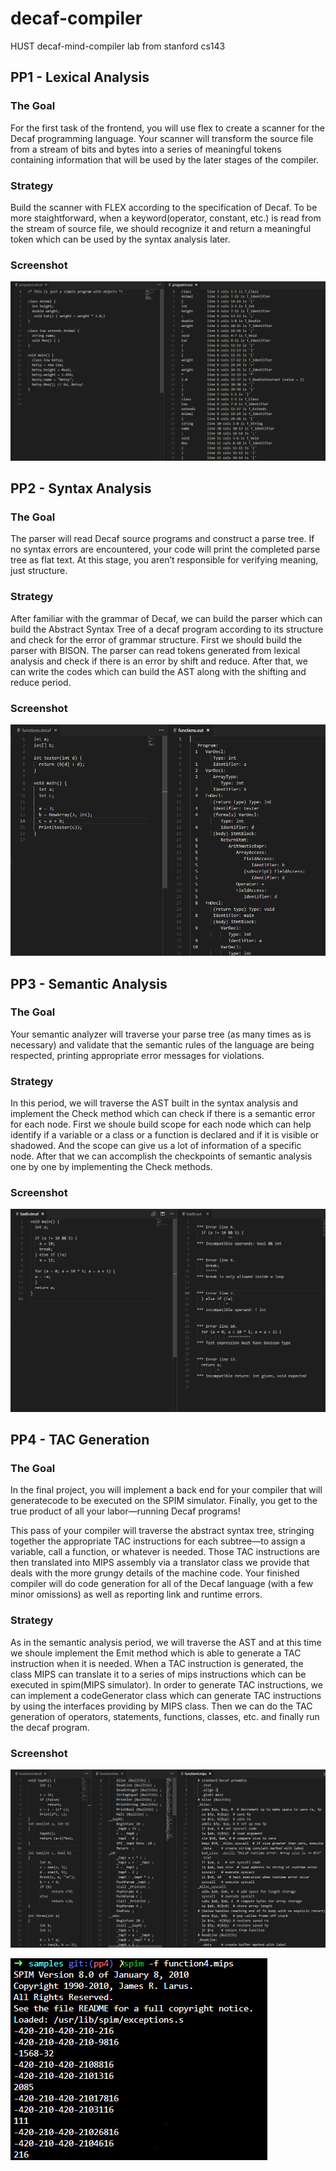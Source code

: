 # decaf-compiler
HUST decaf-mind-compiler lab from stanford cs143

## PP1 - Lexical Analysis

### The Goal

For the first task of the frontend, you will use flex to create a scanner for the Decaf programming language. Your scanner will transform the source file from a stream of bits and bytes into a series of meaningful tokens containing information that will be used by the later stages of the compiler.

### Strategy

Build the scanner with FLEX according to the specification of Decaf. To be more staightforward, when a keyword(operator, constant, etc.) is read from the stream of source file, we should recognize it and return a meaningful token which can be used by the syntax analysis later.

### Screenshot

![pp1.png](screenshots/pp1.png)

## PP2 - Syntax Analysis

### The Goal

The parser will read Decaf source programs and construct a parse tree. If no syntax errors are encountered, your code will print the completed parse tree as flat text. At this stage, you aren’t responsible for verifying meaning, just structure.

### Strategy

After familiar with the grammar of Decaf, we can build the parser which can build the Abstract Syntax Tree of a decaf program according to its structure and check for the error of grammar structure. First we should build the parser with BISON. The parser can read tokens generated from lexical analysis  and check if there is an error by shift and reduce. After that, we can write the codes which can build the AST along with the shifting and reduce period. 

### Screenshot

![pp2.png](screenshots/pp2.png)

## PP3 - Semantic Analysis

### The Goal

Your semantic analyzer will traverse your parse tree (as many times as is necessary) and validate that the semantic rules of the language are being respected, printing appropriate error messages for violations.

### Strategy

In this period, we will traverse the AST built in the syntax analysis and implement the Check method which can check if there is a semantic error for each node. First we shoule build scope for each node which can help identify if a variable or a class or a function is declared and if it is visible or shadowed. And the scope can give us a lot of information of a specific node. After that we can accomplish the checkpoints of semantic analysis one by one by implementing the Check methods.

### Screenshot

![pp3.png](screenshots/pp3.png)



## PP4 - TAC Generation

### The Goal

In the final project, you will implement a back end for your compiler that will generatecode to be executed on the SPIM simulator. Finally, you get to the true product of all your labor—running Decaf programs! 

This pass of your compiler will traverse the abstract syntax tree, stringing together the appropriate TAC instructions for each subtree—to assign a variable, call a function, or whatever is needed. Those TAC instructions are then translated into MIPS assembly via a translator class we provide that deals with the more grungy details of the machine code. Your finished compiler will do code generation for all of the Decaf language (with a few minor omissions) as well as reporting link and runtime errors.

### Strategy

As in the semantic analysis period, we will traverse the AST and at this time we shoule implement the Emit method which is able to generate a TAC instruction when it is needed. When a TAC instruction is generated, the class MIPS can translate it to a series of mips instructions which can be executed in spim(MIPS simulator). In order to generate TAC instructions, we can implement a codeGenerator class which can generate TAC instructions by using the interfaces providing by MIPS class. Then we can do the TAC generation of operators, statements, functions, classes, etc. and finally run the decaf program.

### Screenshot

![pp4_intermediate](screenshots/pp4_intermediate.png)

![pp4_execute](screenshots/pp4_execute.png)

